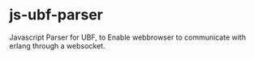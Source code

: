 # js-ubf-parser
Javascript Parser for UBF, to Enable webbrowser to communicate with erlang through a websocket. 
